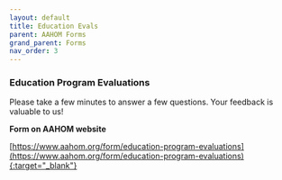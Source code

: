 ```yaml
---
layout: default
title: Education Evals
parent: AAHOM Forms
grand_parent: Forms
nav_order: 3
---
```


### Education Program Evaluations


Please take a few minutes to answer a few questions.  Your feedback is valuable to us!

**Form on AAHOM website**

[https://www.aahom.org/form/education-program-evaluations](https://www.aahom.org/form/education-program-evaluations){:target="_blank"}